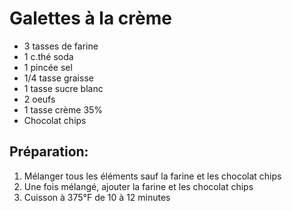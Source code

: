 # Galettes à la crème

- 3 tasses de farine
- 1 c.thé soda
- 1 pincée sel
- 1/4 tasse graisse
- 1 tasse sucre blanc
- 2 oeufs
- 1 tasse crème 35%
- Chocolat chips
  
## Préparation:

1. Mélanger tous les éléments sauf la farine et les chocolat chips
2. Une fois mélangé, ajouter la farine et les chocolat chips
3. Cuisson à 375°F de 10 à 12 minutes